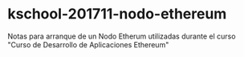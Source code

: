 # kschool-201711-nodo-ethereum
Notas para arranque de un Nodo Etherum utilizadas durante el curso "Curso de Desarrollo de Aplicaciones Ethereum"

